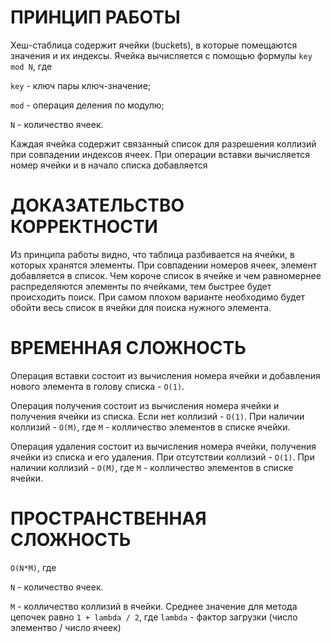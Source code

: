 # ПРИНЦИП РАБОТЫ
Хеш-стаблица содержит ячейки (buckets), в которые помещаются значения и их индексы.
Ячейка вычисляется с помощью формулы `key mod N`, где

`key` - ключ пары ключ-значение;

`mod` - операция деления по модулю;

`N` - количество ячеек.

Каждая ячейка содержит связанный список для разрешения коллизий при совпадении индексов ячеек.
При операции вставки вычисляется номер ячейки и в начало списка добавляется 

# ДОКАЗАТЕЛЬСТВО КОРРЕКТНОСТИ

Из принципа работы видно, что таблица разбивается на ячейки, в которых хранятся элементы.
При совпадении номеров ячеек, элемент добавляется в список. 
Чем короче список в ячейке и чем равномернее распределяются элементы по ячейками, тем быстрее будет происходить поиск.
При самом плохом варианте необходимо будет обойти весь список в ячейки для поиска нужного элемента.

# ВРЕМЕННАЯ СЛОЖНОСТЬ
Операция вставки состоит из вычисления номера ячейки и добавления нового элемента в голову списка - `O(1)`.

Операция получения состоит из вычисления номера ячейки и получения ячейки из списка. Если нет коллизий - `O(1)`. При наличии коллизий - `O(M)`, где `M` - колличество элементов в списке ячейки.

Операция удаления состоит из вычисления номера ячейки, получения ячейки из списка и его удаления. При отсутствии коллизий - `O(1)`. При наличии коллизий - `O(M)`, где `M` - колличество элементов в списке ячейки.

# ПРОСТРАНСТВЕННАЯ СЛОЖНОСТЬ
`O(N*M)`, где 

`N` - количество ячеек.

`M` - колличество коллизий в ячейки. 
Среднее значение для метода цепочек равно `1 + lambda / 2`, где `lambda` - фактор загрузки (число элементво / число ячеек)